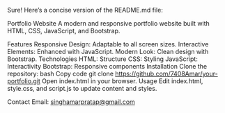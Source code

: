 
Sure! Here’s a concise version of the README.md file:

Portfolio Website
A modern and responsive portfolio website built with HTML, CSS, JavaScript, and Bootstrap.

Features
Responsive Design: Adaptable to all screen sizes.
Interactive Elements: Enhanced with JavaScript.
Modern Look: Clean design with Bootstrap.
Technologies
HTML: Structure
CSS: Styling
JavaScript: Interactivity
Bootstrap: Responsive components
Installation
Clone the repository:
bash
Copy code
git clone https://github.com/7408Amar/your-portfolio.git
Open index.html in your browser.
Usage
Edit index.html, style.css, and script.js to update content and styles.


Contact
Email: singhamarpratap@gmail.com

